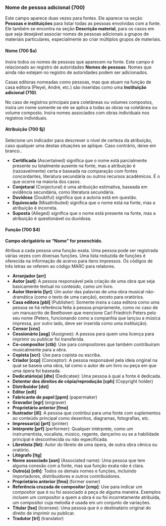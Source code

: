### Nome de pessoa adicional  (700)  

Este campo aparece duas vezes para fontes. Ele aparece na seção **Pessoas e instituições** para listar todas as pessoas envolvidas com a fonte. Ele também se encontra na seção **Descrição material**, para os casos em que seja desejável associar nomes de pessoas adicionais a grupos de materiais particulares, especialmente ao criar múltiplos grupos de materiais.

#### Nome (700 $a) 

Insira todos os nomes de pessoas que aparecem na fonte. Este campo é relacionado ao registro de autoridades **Nomes de pessoas**. Nomes que ainda não estejam no registro de autoridades podem ser adicionados.

Casas editoras nomeadas como pessoas, mas que atuam na função de casa editora (Pleyel, André, etc.) são inseridas como uma **Instituição adicional (710)**.

No caso de registros principais para coletâneas ou volumes compostos, insira um nome somente se ele se aplica a todas as obras na coletânea ou volume composto. Insira nomes associados com obras individuais nos registros individuais.

#### Atribuição (700 $j) 

Selecione um indicador para descrever o nível de certeza da atribuição, caso qualquer uma destas situações se aplique. Caso contrário, deixe em branco..

- **Certificada** (Ascertained) significa que o nome está parcialmente presente ou totalmente ausente na fonte, mas a atribuição é (razoavelmente) certa e baseada na comparação com fontes concordantes, literatura secundária ou outros recursos acadêmicos. É o que ocorre na maioria dos casos.
- **Conjetural** (Conjectural) é uma atribuição estimativa, baseada em evidência secundária, como literatura secundária.   
- **Duvidosa** (Doubtful) significa que a autoria está em questão.   
- **Equivocada** (Misattributed) significa que o nome está na fonte, mas a atribuição é incorreta.  
- **Suposta** (Alleged) significa que o nome está presente na fonte, mas a atribuição é questionável ou duvidosa.  

#### Função (700 $4) 

**Campo obrigatório se “Nome” for preenchido.**

Atribua a cada pessoa uma função exata. Uma pessoa pode ser registrada várias vezes com diversas funções. Uma lista reduzida de funções é oferecida na informação de acervo para itens impressos. Os códigos de três letras se referem ao código MARC para relatores.

- **Arranjador [arr]**
- **Autor [aut]**: A pessoa responsável pela criação de uma obra que seja basicamente textual no conteúdo, como um livro.
- **Autor literário [lyr]**: Um autor das palavras de uma obra musical não-dramática (como o texto de uma canção), exceto para oratórios.  
- **Casa editora [pbl]** (Publisher): Somente insira a casa editora como uma pessoa se há referência feita à pessoa propriamente, como no caso de um manuscrito de Beethoven que mencione Carl Friedrich Peters pelo seu nome (Peters, funcionando como a companhia que lançou a música impressa, por outro lado, deve ser inserida como uma instituição).   
- **Censor [cns]**
- **Cessionário [asg]** (Assignee): A pessoa para quem uma licença para imprimir ou publicar foi transferida.  
- **Co-compositor [ctb]**: Use para compositores que também contribuíram musicalmente para a obra.
- **Copista [scr]**: Use para copista ou escriba.
- **Criador [ccp]** (Conceptor): A pessoa responsável pela ideia original na qual se baseia uma obra, tal como o autor de um livro ou peça em que uma ópera foi baseada.
- **Dedicatário(a) [dte]** (Dedicatee): Uma pessoa à qual a fonte é dedicada.
- **Detentor dos direitos de cópia/reprodução [cph]** (Copyright holder)
- **Distribuidor [dst]**
- **Editor [edt]**
- **Fabricante de papel [ppm]** (papermaker)  
- **Gravador [egr]**  (engraver)  
- **Proprietário anterior [fmo]**
- **Ilustrador [ill]**: A pessoa que contribui para uma fonte com suplementos ao conteúdo principal como desenhos, diagramas, fotografias, etc.
- **Impressor(a) [prt]** (printer)
- **Intérprete [prf]** (performer): Qualquer intérprete, como um instrumentista, vocalista, músico, regente, dançarino ou se a habilidade principal é desconhecida ou não especificada.   
- **Libretista [lbt)**: Autor do libreto de uma ópera, de outra obra cênica ou oratório.
- **Litógrafo [ltg]**
- **Nome associado [asn]** (Associated name): Uma pessoa que tem alguma conexão com a fonte, mas sua função exata não é clara.  
- **Outro(a) [oth]**: Todos os demais nomes e funções, incluindo importadores, distribuidores e outros contribuidores.
- **Proprietário anterior [fmo]** (former owner)
- **Referência cruzada de compositor [cmp]**: Use para indicar um compositor que é ou foi associado à peça de alguma maneira. Exemplos incluem um compositor a quem a obra é ou foi incorretamente atribuída, um compositor cuja melodia é usada em um conjunto de variações.  
- **Titular [lse]** (licensee): Uma pessoa que é o destinatário original do direito de imprimir ou publicar.
- **Tradutor [trl]** (translator)